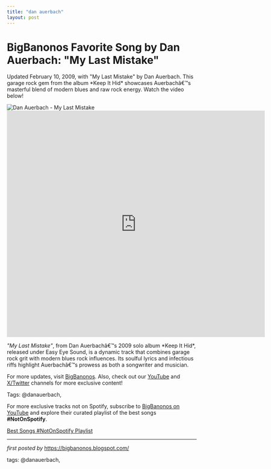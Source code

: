 ```yaml
---
title: "dan auerbach"
layout: post
---
```

<!-- Title of the Post -->
<h1 >BigBanonos Favorite Song by Dan Auerbach: "My Last Mistake"</h1> <!-- Introductory Text -->
<p >Updated February 10, 2009, with "My Last Mistake" by Dan Auerbach. This garage rock gem from the album *Keep It Hid* showcases Auerbachâ€™s masterful blend of modern blues and raw rock energy. Watch the video below!</p> <!-- Featured Image -->
<div > <img src="https://i.scdn.co/image/ab6761610000e5eb5c5f8eacedce9594b33ea8d3" alt="Dan Auerbach - My Last Mistake" />
</div> <!-- YouTube Video Embed -->
<div > <iframe width="685" height="601" src="https://www.youtube.com/embed/SbTyDiORQPs" title="My Last Mistake" frameborder="0" allow="accelerometer; autoplay; clipboard-write; encrypted-media; gyroscope; picture-in-picture; web-share" referrerpolicy="strict-origin-when-cross-origin" allowfullscreen></iframe>
</div> <!-- Song Information -->
<div > <p><em>"My Last Mistake"</em>, from Dan Auerbachâ€™s 2009 solo album *Keep It Hid*, released under Easy Eye Sound, is a dynamic track that combines garage rock grit with modern blues rock influences. Its soulful lyrics and infectious riffs highlight Auerbachâ€™s prowess as both a songwriter and musician.</p>
</div> <!-- Footer Links -->
<div > <p>For more updates, visit <a href="https://bigbanonos.blogspot.com/" target="_blank">BigBanonos</a>. Also, check out our <a href="https://www.youtube.com/@BigBanonos" target="_blank">YouTube</a> and <a href="https://x.com/bigbanonos" target="_blank">X/Twitter</a> channels for more exclusive content!</p>
</div> <!-- Tags -->
<p >Tags: @danauerbach,</p>


<!--Subscribe and Playlist Links-->
<div>
    <p>For more exclusive tracks not on Spotify, subscribe to <a href="https://www.youtube.com/@BigBanonos" target="_blank">BigBanonos on YouTube</a> and explore their curated playlist of the best songs <strong>#NotOnSpotify</strong>.</p>
    <p><a href="https://www.youtube.com/playlist?list=PLtuNtuTatqI0kFahUCbtbfenC_ET5O_tr" target="_blank">Best Songs #NotOnSpotify Playlist<br /></a></p></div>

<hr />

<p><em>first posted by</em> <a href="https://bigbanonos.blogspot.com/" rel="noopener" target="_new">https://bigbanonos.blogspot.com/</a></p>

<p>tags: @danauerbach,</p>
